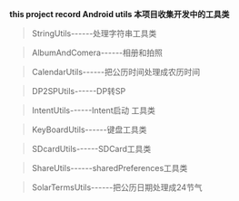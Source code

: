 **this project record Android utils  本项目收集开发中的工具类**
>  StringUtils------处理字符串工具类

>  AlbumAndComera------相册和拍照

>  CalendarUtils------把公历时间处理成农历时间

>  DP2SPUtils------DP转SP

>  IntentUtils------Intent启动 工具类

> KeyBoardUtils------键盘工具类

> SDcardUtils------SDCard工具类

> ShareUtils------sharedPreferences工具类

> SolarTermsUtils------把公历日期处理成24节气
